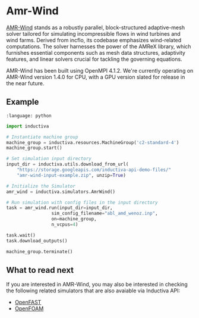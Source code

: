 # Amr-Wind

[AMR-Wind](https://github.com/Exawind/amr-wind) stands as a robustly parallel,
block-structured adaptive-mesh solver tailored for simulating incompressible
flows in wind turbines and wind farms. Derived from incflo, its codebase
emphasizes wind-related computations. The solver harnesses the power of the
AMReX library, which furnishes essential components such as mesh data
structures, adaptivity features, and linear solvers crucial for tackling the
governing equations.

AMR-Wind has been built using OpenMPI 4.1.2. We're currently operating on 
AMR-Wind version 1.4.0 for CPU, with a GPU version slated for release in the
near future.

## Example

```{literalinclude} file.py
:language: python
```


```python
import inductiva

# Instantiate machine group
machine_group = inductiva.resources.MachineGroup('c2-standard-4')
machine_group.start()

# Set simulation input directory
input_dir = inductiva.utils.download_from_url(
    "https://storage.googleapis.com/inductiva-api-demo-files/"
    "amr-wind-input-example.zip", unzip=True)

# Initialize the Simulator
amr_wind = inductiva.simulators.AmrWind()

# Run simulation with config files in the input directory
task = amr_wind.run(input_dir=input_dir, 
                 sim_config_filename="abl_amd_wenoz.inp",
                 on=machine_group,
                 n_vcpus=4)

task.wait()
task.download_outputs()

machine_group.terminate()

```

## What to read next

If you are interested in AMR-Wind, you may also be interested in checking the
following related simulators that are also avaiable via Inductiva API:

* [OpenFAST](OpenFAST.md)
* [OpenFOAM](OpenFOAM.md)
